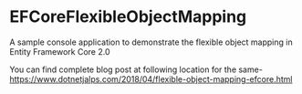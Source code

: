 # EFCoreFlexibleObjectMapping
A sample console application to demonstrate the flexible object mapping in Entity Framework Core 2.0

You can find complete blog post at following location for the same- https://www.dotnetjalps.com/2018/04/flexible-object-mapping-efcore.html
